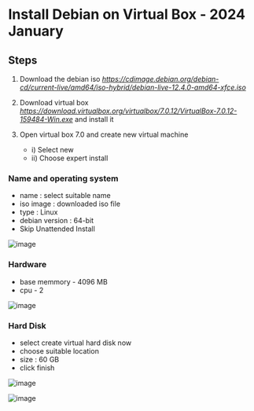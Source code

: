 # Install Debian on Virtual Box - 2024 January

## Steps

1. Download the debian iso
*https://cdimage.debian.org/debian-cd/current-live/amd64/iso-hybrid/debian-live-12.4.0-amd64-xfce.iso*

2. Download virtual box 
*https://download.virtualbox.org/virtualbox/7.0.12/VirtualBox-7.0.12-159484-Win.exe* and install it

3. Open virtual box 7.0 and create new virtual machine
   - i) Select new
   - ii) Choose expert install

### Name and operating system
   - name : select suitable name
   - iso image : downloaded iso file
   - type : Linux
   - debian version : 64-bit
   - Skip Unattended Install

          
   ![image](https://github.com/Ruwan0127/rumarkdown/assets/144318600/e03700d0-4d0a-471e-911e-3ebc7b456321)


### Hardware
   - base memmory - 4096 MB
   - cpu - 2

   
   ![image](https://github.com/Ruwan0127/rumarkdown/assets/144318600/df613484-8422-48f2-910a-dfc866104ec6)

### Hard Disk
  - select create virtual hard disk now
  - choose suitable location
  - size : 60 GB
  - click finish


  ![image](https://github.com/Ruwan0127/rumarkdown/assets/144318600/8a740425-fd19-4061-8869-1aa931cc7382)





![image](https://github.com/Ruwan0127/rumarkdown/assets/144318600/a6938d38-583b-4bf8-9156-322c50e69a8e)



